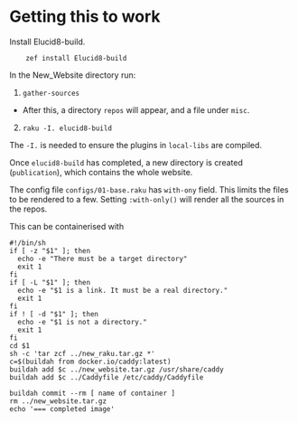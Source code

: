 # Getting this to work

Install Elucid8-build.
```
    zef install Elucid8-build
```

In the New_Website directory run:
1. `gather-sources`
  - After this, a directory `repos` will appear, and a file under `misc`.
2. `raku -I. elucid8-build`

The `-I.` is needed to ensure the plugins in `local-libs`
are compiled.

Once `elucid8-build` has completed, a new directory is 
created (`publication`), which contains the whole website.

The config file `configs/01-base.raku` has `with-ony` field. This limits
the files to be rendered to a few. Setting `:with-only()` will render
all the sources in the repos.

This can be containerised with
```
#!/bin/sh
if [ -z "$1" ]; then
  echo -e "There must be a target directory"
  exit 1
fi
if [ -L "$1" ]; then
  echo -e "$1 is a link. It must be a real directory."
  exit 1
fi
if ! [ -d "$1" ]; then
  echo -e "$1 is not a directory."
  exit 1
fi
cd $1
sh -c 'tar zcf ../new_raku.tar.gz *'
c=$(buildah from docker.io/caddy:latest)
buildah add $c ../new_website.tar.gz /usr/share/caddy
buildah add $c ../Caddyfile /etc/caddy/Caddyfile

buildah commit --rm [ name of container ]
rm ../new_website.tar.gz
echo '=== completed image'
```
